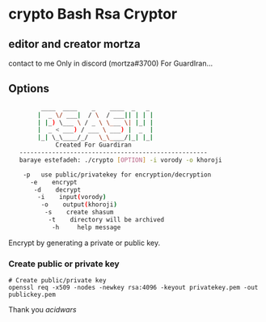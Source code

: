 #  crypto Bash Rsa Cryptor

## editor and creator mortza
contact to me Only in discord (mortza#3700)
For GuardIran...

## Options
 ```bash      
          ____  ____    _    ____  _   _ 
         |  _ \/ ___|  / \  / ___|| | | |
         | |_) \___ \ / _ \ \___ \| |_| |
         |  _ < ___) / ___ \ ___) |  _  |
         |_| \_\____/_/   \_\____/|_| |_|
              Created For Guardiran     
    ----------------------------------------------------
	baraye estefadeh: ./crypto [OPTION] -i vorody -o khoroji

	 -p   use public/privatekey for encryption/decryption
	   -e    encrypt
	    -d    decrypt
	     -i    input(vorody)
	      -o	output(khoroji)
	       -s	 create shasum
	        -t	  directory will be archived
	         -h	    help message
 ```      
Encrypt by generating a private or public key.

### Create public or private key
```
# Create public/private key
openssl req -x509 -nodes -newkey rsa:4096 -keyout privatekey.pem -out publickey.pem
```

Thank you _acidwars_
